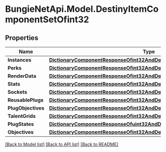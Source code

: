 # BungieNetApi.Model.DestinyItemComponentSetOfint32
## Properties

Name | Type | Description | Notes
------------ | ------------- | ------------- | -------------
**Instances** | [**DictionaryComponentResponseOfint32AndDestinyItemInstanceComponent**](DictionaryComponentResponseOfint32AndDestinyItemInstanceComponent.md) |  | [optional] 
**Perks** | [**DictionaryComponentResponseOfint32AndDestinyItemPerksComponent**](DictionaryComponentResponseOfint32AndDestinyItemPerksComponent.md) |  | [optional] 
**RenderData** | [**DictionaryComponentResponseOfint32AndDestinyItemRenderComponent**](DictionaryComponentResponseOfint32AndDestinyItemRenderComponent.md) |  | [optional] 
**Stats** | [**DictionaryComponentResponseOfint32AndDestinyItemStatsComponent**](DictionaryComponentResponseOfint32AndDestinyItemStatsComponent.md) |  | [optional] 
**Sockets** | [**DictionaryComponentResponseOfint32AndDestinyItemSocketsComponent**](DictionaryComponentResponseOfint32AndDestinyItemSocketsComponent.md) |  | [optional] 
**ReusablePlugs** | [**DictionaryComponentResponseOfint32AndDestinyItemReusablePlugsComponent**](DictionaryComponentResponseOfint32AndDestinyItemReusablePlugsComponent.md) |  | [optional] 
**PlugObjectives** | [**DictionaryComponentResponseOfint32AndDestinyItemPlugObjectivesComponent**](DictionaryComponentResponseOfint32AndDestinyItemPlugObjectivesComponent.md) |  | [optional] 
**TalentGrids** | [**DictionaryComponentResponseOfint32AndDestinyItemTalentGridComponent**](DictionaryComponentResponseOfint32AndDestinyItemTalentGridComponent.md) |  | [optional] 
**PlugStates** | [**DictionaryComponentResponseOfuint32AndDestinyItemPlugComponent**](DictionaryComponentResponseOfuint32AndDestinyItemPlugComponent.md) |  | [optional] 
**Objectives** | [**DictionaryComponentResponseOfint32AndDestinyItemObjectivesComponent**](DictionaryComponentResponseOfint32AndDestinyItemObjectivesComponent.md) |  | [optional] 

[[Back to Model list]](../README.md#documentation-for-models) [[Back to API list]](../README.md#documentation-for-api-endpoints) [[Back to README]](../README.md)


